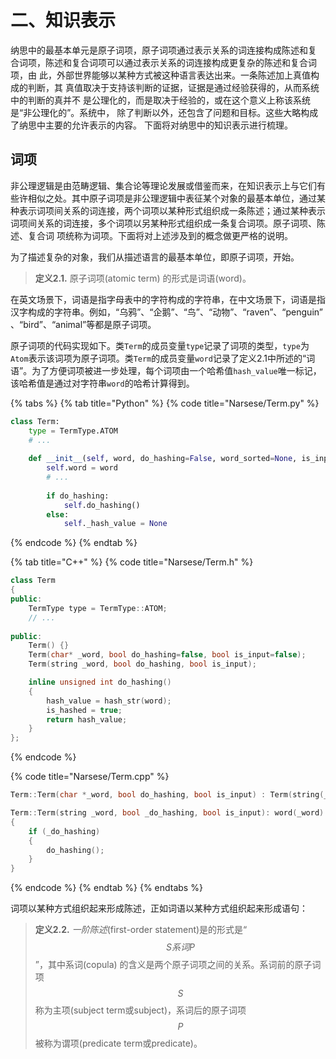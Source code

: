 # 二、知识表示

纳思中的最基本单元是原子词项，原子词项通过表示关系的词连接构成陈述和复 合词项，陈述和复合词项可以通过表示关系的词连接构成更复杂的陈述和复合词项，由 此，外部世界能够以某种方式被这种语言表达出来。一条陈述加上真值构成的判断，其 真值取决于支持该判断的证据，证据是通过经验获得的，从而系统中的判断的真并不 是公理化的，而是取决于经验的，或在这个意义上称该系统是“非公理化的”。系统中， 除了判断以外，还包含了问题和目标。这些大略构成了纳思中主要的允许表示的内容。 下面将对纳思中的知识表示进行梳理。

## 词项

非公理逻辑是由范畴逻辑、集合论等理论发展或借鉴而来，在知识表示上与它们有些许相似之处。其中原子词项是非公理逻辑中表征某个对象的最基本单位，通过某种表示词项间关系的词连接，两个词项以某种形式组织成一条陈述；通过某种表示词项间关系的词连接，多个词项以另某种形式组织成一条复合词项。原子词项、陈述、复合词 项统称为词项。下面将对上述涉及到的概念做更严格的说明。

为了描述复杂的对象，我们从描述语言的最基本单位，即原子词项，开始。

> **定义2.1.** 原子词项(atomic term) 的形式是词语(word)。

在英文场景下，词语是指字母表中的字符构成的字符串，在中文场景下，词语是指汉字构成的字符串。例如，“乌鸦”、“企鹅”、“鸟”、“动物”、“raven”、“penguin” 、“bird”、“animal”等都是原子词项。

原子词项的代码实现如下。类`Term`的成员变量`type`记录了词项的类型，`type`为`Atom`表示该词项为原子词项。类`Term`的成员变量`word`记录了定义2.1中所述的“词语”。为了方便词项被进一步处理，每个词项由一个哈希值`hash_value`唯一标记，该哈希值是通过对字符串`word`的哈希计算得到。

{% tabs %}
{% tab title="Python" %}
{% code title="Narsese/Term.py" %}
```python
class Term:
    type = TermType.ATOM
    # ...
        
    def __init__(self, word, do_hashing=False, word_sorted=None, is_input=False) -> None:
        self.word = word
        # ...
        
        if do_hashing:
            self.do_hashing()
        else:
            self._hash_value = None
```
{% endcode %}
{% endtab %}

{% tab title="C++" %}
{% code title="Narsese/Term.h" %}
```cpp
class Term
{
public:
    TermType type = TermType::ATOM;
    // ...
    
public:
    Term() {}
    Term(char* _word, bool do_hashing=false, bool is_input=false);
    Term(string _word, bool do_hashing, bool is_input);

    inline unsigned int do_hashing()
    {
        hash_value = hash_str(word);
        is_hashed = true;
        return hash_value;
    }
};
```
{% endcode %}

{% code title="Narsese/Term.cpp" %}
```cpp
Term::Term(char *_word, bool do_hashing, bool is_input) : Term(string(_word), do_hashing, is_input) {}

Term::Term(string _word, bool _do_hashing, bool is_input): word(_word)
{
    if (_do_hashing)
    {
        do_hashing();
    }
}
```
{% endcode %}
{% endtab %}
{% endtabs %}



词项以某种方式组织起来形成陈述，正如词语以某种方式组织起来形成语句：

> **定义2.2.** _一阶陈述_(first-order statement)是的形式是“$$S 系词 P$$”，其中系词(copula) 的含义是两个原子词项之间的关系。系词前的原子词项$$S$$称为主项(subject term或subject)，系词后的原子词项$$P$$被称为谓项(predicate term或predicate)。
